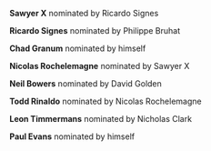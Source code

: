 
**Sawyer X** nominated by Ricardo Signes

**Ricardo Signes** nominated by Philippe Bruhat

**Chad Granum** nominated by himself

**Nicolas Rochelemagne** nominated by Sawyer X

**Neil Bowers** nominated by David Golden

**Todd Rinaldo** nominated by Nicolas Rochelemagne

**Leon Timmermans** nominated by Nicholas Clark

**Paul Evans** nominated by himself
